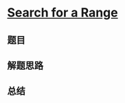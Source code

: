 # [Search for a Range](https://leetcode.com/problems/search-for-a-range/)

## 题目


## 解题思路


## 总结


